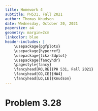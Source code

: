 ```yaml
---
title: Homework 4
subtitle: PH531, Fall 2021
author: Thomas Knudson
date: Wednesday, October 20, 2021
papersize: a4
geometry: margin=2cm
linkcolor: blue
header-includes: |
    \usepackage{pgfplots}
    \usepackage{hyperref}
    \usepackage{tikz-3dplot}
    \usepackage{fancyhdr}
    \pagestyle{fancy}
    \fancyhead[RO,RE]{PH 531, Fall 2021}
    \fancyhead[CO,CE]{HW4}
    \fancyhead[LO,LE]{Knudson}
---
```


# Problem 3.28
